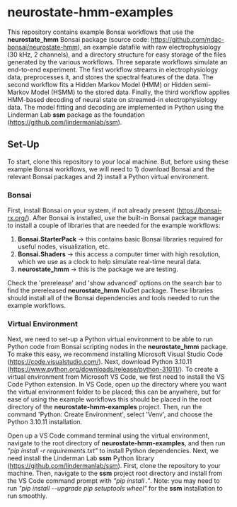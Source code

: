 # neurostate-hmm-examples

This repository contains example Bonsai workflows that use the **neurostate_hmm** Bonsai package (source code: https://github.com/ndac-bonsai/neurostate-hmm), an example datafile with raw electrophysiology (30 kHz, 2 channels), and a directory structure for easy storage of the files generated by the various workflows. Three separate workflows simulate an end-to-end experiment. The first workflow streams in electrophysiology data, preprocesses it, and stores the spectral features of the data. The second workflow fits a Hidden Markov Model (HMM) or Hidden semi-Markov Model (HSMM) to the stored data. Finally, the third workflow applies HMM-based decoding of neural state on streamed-in electrophysiology data. The model fitting and decoding are implemented in Python using the Linderman Lab **ssm** package as the foundation (https://github.com/lindermanlab/ssm).

## Set-Up

To start, clone this repository to your local machine. But, before using these example Bonsai workflows, we will need to 1) download Bonsai and the relevant Bonsai packages and 2) install a Python virtual environment.

### Bonsai

First, install Bonsai on your system, if not already present (https://bonsai-rx.org/). After Bonsai is installed, use the built-in Bonsai package manager to install a couple of libraries that are needed for the example workflows: 
1. **Bonsai.StarterPack** -> this contains basic Bonsai libraries required for useful nodes, visualization, etc.
2. **Bonsai.Shaders** -> this access a computer timer with high resolution, which we use as a clock to help simulate real-time neural data.
3. **neurostate_hmm** -> this is the package we are testing.

Check the 'prerelease' and 'show advanced' options on the search bar to find the prereleased **neurostate_hmm** NuGet package. These libraries should install all of the Bonsai dependencies and tools needed to run the example workflows.

### Virtual Environment

Next, we need to set-up a Python virtual environment to be able to run Python code from Bonsai scripting nodes in the **neurostate_hmm** package. To make this easy, we recommend installing Microsoft Visual Studio Code (https://code.visualstudio.com/). Next, download Python 3.10.11 (https://www.python.org/downloads/release/python-31011/). To create a virtual environment from Microsoft VS Code, we first need to install the VS Code Python extension. In VS Code, open up the directory where you want the virtual environment folder to be placed; this can be anywhere, but for ease of using the example workflows this should be placed in the root directory of the **neurostate-hmm-examples** project. Then, run the command 'Python: Create Environment', select 'Venv', and choose the Python 3.10.11 installation.

Open up a VS Code command terminal using the virtual environment, navigate to the root directory of **neurostate-hmm-examples**, and then run *"pip install -r requirements.txt"* to install Python dependencies. Next, we need install the Linderman Lab **ssm** Python library (https://github.com/lindermanlab/ssm). First, clone the repository to your machine. Then, navigate to the **ssm** project root directory and install from the VS Code command prompt with *"pip install ."*. Note: you may need to run *"pip install --upgrade pip setuptools wheel"* for the **ssm** installation to run smoothly.
